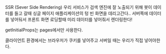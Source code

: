 SSR (Sever Side Rendering)
우리 서비스가 검색 엔진에 잘 노출되기 위해
봇이 데이터를 들고 갈때 싱글 페이지 애플리케이션의 텅 빈 화면을 데리고간다..
서버쪽에 데이터를 넣어둬서 프론트 화면 로딩할때 미리 데이터를 넣어줘서 렌더링한다!

getInitialProps는 pages에서만 사용한다.

클라이언트 환경에서는 브라우저가 쿠키를 넣어주고 서버일 때는 우리가 직접 넣어야한다. 